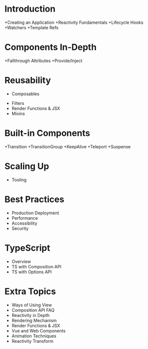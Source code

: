 # Introduction
+Creating an Application
+Reactivity Fundamentals
+Lifecycle Hooks
+Watchers
+Template Refs

# Components In-Depth
+Fallthrough Attributes
+Provide/Inject

# Reusability
+ Composables
- Filters
- Render Functions & JSX
- Mixins

# Built-in Components
+Transition
+TransitionGroup
+KeepAlive
+Teleport
+Suspense

# Scaling Up
+ Tooling

# Best Practices
+ Production Deployment
+ Performance
+ Accessibility
+ Security

# TypeScript
+ Overview
+ TS with Composition API
+ TS with Options API

# Extra Topics
+ Ways of Using View
+ Composition API FAQ
+ Reactivity in Depth
+ Rendering Mechanism
+ Render Functions & JSX
+ Vue and Web Components
+ Animation Techniques
+ Reactivity Transform